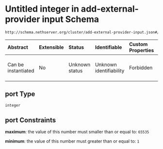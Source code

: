 # Untitled integer in add-external-provider input Schema

```txt
http://schema.nethserver.org/cluster/add-external-provider-input.json#/$defs/tcp-service-endpoint/properties/port
```



| Abstract            | Extensible | Status         | Identifiable            | Custom Properties | Additional Properties | Access Restrictions | Defined In                                                                                           |
| :------------------ | :--------- | :------------- | :---------------------- | :---------------- | :-------------------- | :------------------ | :--------------------------------------------------------------------------------------------------- |
| Can be instantiated | No         | Unknown status | Unknown identifiability | Forbidden         | Allowed               | none                | [add-external-provider-input.json*](cluster/add-external-provider-input.json "open original schema") |

## port Type

`integer`

## port Constraints

**maximum**: the value of this number must smaller than or equal to: `65535`

**minimum**: the value of this number must greater than or equal to: `1`

